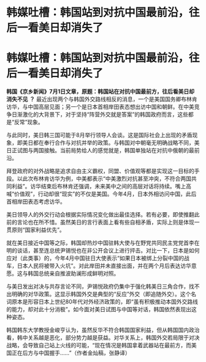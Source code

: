 # 韩媒吐槽：韩国站到对抗中国最前沿，往后一看美日却消失了

# 韩媒吐槽：韩国站到对抗中国最前沿，往后一看美日却消失了

**韩国《京乡新闻》7月1日文章，原题：韩国站在对抗中国最前方，往后看美日却消失不见** **？**
最近出现两个与韩国外交路线相反的消息，一个是美国国务卿布林肯访华，与中国高层见面；另一个是日本首相岸田表态想出访中国和朝鲜。在中美竞争日渐激化的大背景下，对于坚持“阵营外交就是答案”的韩国政府而言，这些都是“反常”现象。

与此同时，美日韩三国可能于8月举行领导人会谈。这是国际社会上出现的矛盾现象，即美日都在奉行合作与对抗并举的政策。与韩国对中朝毫无明确战略不同，美日正试图与两国接触。当前局势给人的感觉就是，韩国单独站在对抗中俄朝的最前沿。

拜登政府的对外战略是追求自由主义霸权，同盟、价值观等都是实现这一目标的手段。以此次布林肯访华为例，中美都表示“中美激烈对抗甚至冲突，不符合两国共同利益”。访华结束后布林肯还强调，未来美中之间的高层对话将持续。嘴上高喊“价值观”，行动却很“现实”的不仅是美国。今年4月，日本外相访问中国，此后首相岸田表态考虑访华。

美日领导人的外交行动会根据实际情况变化做出最佳选择。若有必要，即使推翻此前的言论也在所不惜。虽然美日的言行表面上看有些自相矛盾，实际上则是体现一贯原则“国家利益优先”。

就在美日接近中国等之际，韩国却热炒中国驻韩大使与在野党共同民主党党首李在明的谈话，甚至连总统尹锡悦也在非公开会议上进行抨击。对比一下，日本是如何应对（此类事）的，今年4月中国驻日大使表示“如果日本被绑上分裂中国的战车，日本人民将被带入火坑”。对此岸田并未直接出面，并在两个月后表达访华意愿。这与韩国总统亲自推波助澜形成鲜明对照。

与美日发出对决与共存言论不同，尹锡悦政府仍集中于强化韩美日三角合作，找不出明确的对华政策。这显示韩国外交是典型的“反应”外交（即追随外交）。这个名词原本是形容日本上世纪80年代对外经济政策的，即“虽有积极推动本国外交路线的能力，却对此十分消极”。如今面对美日试图与中国等对话，韩国依然表现出这种姿态。

韩国韩东大学教授金峻亨认为，虽然反华不符合韩国国家利益，但从韩国国内政治看，韩中关系越是恶化，部分势力越是获益。对华关系上，韩国外交若局限于对决战略，会导致自己站上火线的可能，“现在情况是韩国拿着武器站在最前方，而美国正在后方与中国握手……”（作者金灿稿，张静译）

